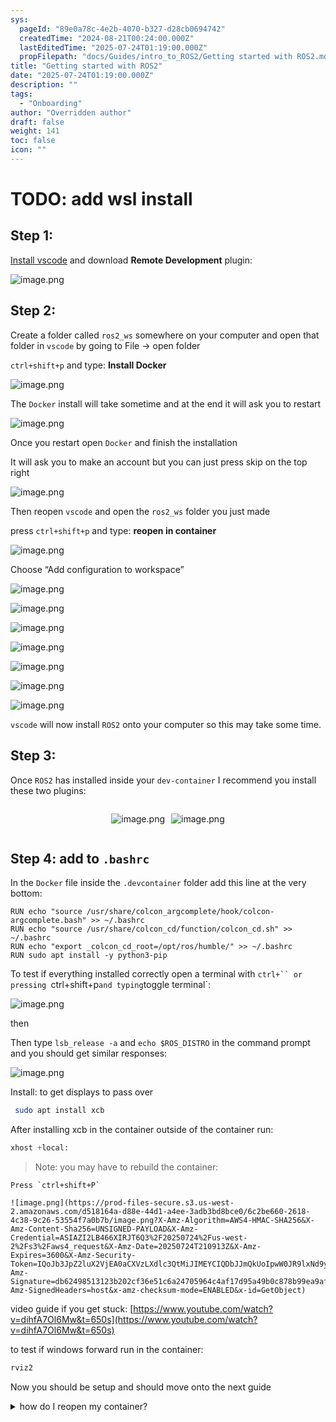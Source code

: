 ```yaml
---
sys:
  pageId: "89e0a78c-4e2b-4070-b327-d28cb0694742"
  createdTime: "2024-08-21T00:24:00.000Z"
  lastEditedTime: "2025-07-24T01:19:00.000Z"
  propFilepath: "docs/Guides/intro_to_ROS2/Getting started with ROS2.md"
title: "Getting started with ROS2"
date: "2025-07-24T01:19:00.000Z"
description: ""
tags:
  - "Onboarding"
author: "Overridden author"
draft: false
weight: 141
toc: false
icon: ""
---
```


# TODO: add wsl install

## Step 1:

[Install vscode](https://code.visualstudio.com/download) and download **Remote Development** plugin:

![image.png](https://prod-files-secure.s3.us-west-2.amazonaws.com/d518164a-d88e-44d1-a4ee-3adb3bd8bce0/efb52993-1881-4a40-b95e-6f020334f022/image.png?X-Amz-Algorithm=AWS4-HMAC-SHA256&X-Amz-Content-Sha256=UNSIGNED-PAYLOAD&X-Amz-Credential=ASIAZI2LB466SNBDOBOW%2F20250724%2Fus-west-2%2Fs3%2Faws4_request&X-Amz-Date=20250724T210909Z&X-Amz-Expires=3600&X-Amz-Security-Token=IQoJb3JpZ2luX2VjEA0aCXVzLXdlc3QtMiJHMEUCIQD871Tzm4hIid0BPOuL5SngUBkin1if%2F7v2gc0domYy5gIgBmaw2b%2F1sne%2BiyneDKYM0sA7E0oiMVrmpfpVNsIjkn0q%2FwMINhAAGgw2Mzc0MjMxODM4MDUiDF7B1PuoCF6UlS6kGSrcA6xscG%2FqheB3uO8rLvIToMq51KSS6CW4wqAkU6%2BfWKYD5gnVjVYsTmSn6NK7qB%2BcYVVY3Nzir3dzbWYjEYUFoOhwYiZ04LZapj65UcSq0LPVyEIf%2B1s2NFqaNYD88k4ZXcEgTFRrTT3wflaUu%2B5BcHe5cKohVsg%2BOfYDE%2FOUPr7IAXR60embVr28T93N6spcBfpZ26bK0%2F%2F%2Bk5AyloLgoGPUOodsf1r65isCMkmEORo6Rp2l6l59Ve5ZLg2P33E%2BSlAj90gzTEhAYeyPRtad%2FGZ6x6YbNBBqHOBaNarokURNlaVMVYu3RbBNnKulD8AUUx%2BSHBCMv3Qc1m9SUa4Y3NmMcVsH1NiF2tU7pkgiL52KryAE9kFBETo2bQvxzXWBctLspT48Bn5WsJd%2F4LSIQ74xsjpz9uLUuROYx9z8e%2FRzyv1Axl5H7MbfVa8RnjlUSrC4bSfxfhIb4LJI0ksro2%2B7ZHiaPk5J8VxgKLIT6%2BETSMTas4Pny%2BGDQY3WXlV6IU1x6FEPdbHKglsoBlaFGWeKxAw%2BVYTzDo4NeiCtBFOKM3oTLB9J%2FmZm3r05bUoguw%2BY3jL31cvFjnaiwIKMAhMaPsEc4qtka1xescskNBx6HqrMw3vUoPmbKIl0MIm1isQGOqUBQiAz4ViqhJDZ39b2cgS2Tmg6TypwlT0JwKkd19y2uK4FzRt34DG8%2FRv%2FBMqWyv%2F29Z2DlVB2ZguKLoomtcLhPM8hXiLX6UGjJhsVPXK8ppl3jkeOzGn%2BjYIG6mIxKv0UE5%2F%2F3eqETgw19vQ4ATa8os36xKw9Oo0Lq%2FaMDrCC12zX327eK1k3p0NF42vkA5dqC5qhe9g5nbXsoaD62PQhnT6OZc4q&X-Amz-Signature=db99a02b60dcfff97fede0c35cb025c8b5d1b410f1c8c336325c34f89b33149c&X-Amz-SignedHeaders=host&x-amz-checksum-mode=ENABLED&x-id=GetObject)

## Step 2:

Create a folder called `ros2_ws` somewhere on your computer and open that folder in `vscode` by going to File → open folder 

`ctrl+shift+p` and type: **Install Docker**

![image.png](https://prod-files-secure.s3.us-west-2.amazonaws.com/d518164a-d88e-44d1-a4ee-3adb3bd8bce0/2269dc0e-1cd5-47ff-bceb-c04ad9b2eab0/image.png?X-Amz-Algorithm=AWS4-HMAC-SHA256&X-Amz-Content-Sha256=UNSIGNED-PAYLOAD&X-Amz-Credential=ASIAZI2LB466SNBDOBOW%2F20250724%2Fus-west-2%2Fs3%2Faws4_request&X-Amz-Date=20250724T210909Z&X-Amz-Expires=3600&X-Amz-Security-Token=IQoJb3JpZ2luX2VjEA0aCXVzLXdlc3QtMiJHMEUCIQD871Tzm4hIid0BPOuL5SngUBkin1if%2F7v2gc0domYy5gIgBmaw2b%2F1sne%2BiyneDKYM0sA7E0oiMVrmpfpVNsIjkn0q%2FwMINhAAGgw2Mzc0MjMxODM4MDUiDF7B1PuoCF6UlS6kGSrcA6xscG%2FqheB3uO8rLvIToMq51KSS6CW4wqAkU6%2BfWKYD5gnVjVYsTmSn6NK7qB%2BcYVVY3Nzir3dzbWYjEYUFoOhwYiZ04LZapj65UcSq0LPVyEIf%2B1s2NFqaNYD88k4ZXcEgTFRrTT3wflaUu%2B5BcHe5cKohVsg%2BOfYDE%2FOUPr7IAXR60embVr28T93N6spcBfpZ26bK0%2F%2F%2Bk5AyloLgoGPUOodsf1r65isCMkmEORo6Rp2l6l59Ve5ZLg2P33E%2BSlAj90gzTEhAYeyPRtad%2FGZ6x6YbNBBqHOBaNarokURNlaVMVYu3RbBNnKulD8AUUx%2BSHBCMv3Qc1m9SUa4Y3NmMcVsH1NiF2tU7pkgiL52KryAE9kFBETo2bQvxzXWBctLspT48Bn5WsJd%2F4LSIQ74xsjpz9uLUuROYx9z8e%2FRzyv1Axl5H7MbfVa8RnjlUSrC4bSfxfhIb4LJI0ksro2%2B7ZHiaPk5J8VxgKLIT6%2BETSMTas4Pny%2BGDQY3WXlV6IU1x6FEPdbHKglsoBlaFGWeKxAw%2BVYTzDo4NeiCtBFOKM3oTLB9J%2FmZm3r05bUoguw%2BY3jL31cvFjnaiwIKMAhMaPsEc4qtka1xescskNBx6HqrMw3vUoPmbKIl0MIm1isQGOqUBQiAz4ViqhJDZ39b2cgS2Tmg6TypwlT0JwKkd19y2uK4FzRt34DG8%2FRv%2FBMqWyv%2F29Z2DlVB2ZguKLoomtcLhPM8hXiLX6UGjJhsVPXK8ppl3jkeOzGn%2BjYIG6mIxKv0UE5%2F%2F3eqETgw19vQ4ATa8os36xKw9Oo0Lq%2FaMDrCC12zX327eK1k3p0NF42vkA5dqC5qhe9g5nbXsoaD62PQhnT6OZc4q&X-Amz-Signature=ff5fcf52d4734ace73a6fc29b7c56aa71224883546bae104f499ca86e6e7aef7&X-Amz-SignedHeaders=host&x-amz-checksum-mode=ENABLED&x-id=GetObject)

The `Docker` install will take sometime and at the end it will ask you to restart

![image.png](https://prod-files-secure.s3.us-west-2.amazonaws.com/d518164a-d88e-44d1-a4ee-3adb3bd8bce0/ed233f78-be33-4b1f-b89c-9c346c0e961e/image.png?X-Amz-Algorithm=AWS4-HMAC-SHA256&X-Amz-Content-Sha256=UNSIGNED-PAYLOAD&X-Amz-Credential=ASIAZI2LB466SNBDOBOW%2F20250724%2Fus-west-2%2Fs3%2Faws4_request&X-Amz-Date=20250724T210909Z&X-Amz-Expires=3600&X-Amz-Security-Token=IQoJb3JpZ2luX2VjEA0aCXVzLXdlc3QtMiJHMEUCIQD871Tzm4hIid0BPOuL5SngUBkin1if%2F7v2gc0domYy5gIgBmaw2b%2F1sne%2BiyneDKYM0sA7E0oiMVrmpfpVNsIjkn0q%2FwMINhAAGgw2Mzc0MjMxODM4MDUiDF7B1PuoCF6UlS6kGSrcA6xscG%2FqheB3uO8rLvIToMq51KSS6CW4wqAkU6%2BfWKYD5gnVjVYsTmSn6NK7qB%2BcYVVY3Nzir3dzbWYjEYUFoOhwYiZ04LZapj65UcSq0LPVyEIf%2B1s2NFqaNYD88k4ZXcEgTFRrTT3wflaUu%2B5BcHe5cKohVsg%2BOfYDE%2FOUPr7IAXR60embVr28T93N6spcBfpZ26bK0%2F%2F%2Bk5AyloLgoGPUOodsf1r65isCMkmEORo6Rp2l6l59Ve5ZLg2P33E%2BSlAj90gzTEhAYeyPRtad%2FGZ6x6YbNBBqHOBaNarokURNlaVMVYu3RbBNnKulD8AUUx%2BSHBCMv3Qc1m9SUa4Y3NmMcVsH1NiF2tU7pkgiL52KryAE9kFBETo2bQvxzXWBctLspT48Bn5WsJd%2F4LSIQ74xsjpz9uLUuROYx9z8e%2FRzyv1Axl5H7MbfVa8RnjlUSrC4bSfxfhIb4LJI0ksro2%2B7ZHiaPk5J8VxgKLIT6%2BETSMTas4Pny%2BGDQY3WXlV6IU1x6FEPdbHKglsoBlaFGWeKxAw%2BVYTzDo4NeiCtBFOKM3oTLB9J%2FmZm3r05bUoguw%2BY3jL31cvFjnaiwIKMAhMaPsEc4qtka1xescskNBx6HqrMw3vUoPmbKIl0MIm1isQGOqUBQiAz4ViqhJDZ39b2cgS2Tmg6TypwlT0JwKkd19y2uK4FzRt34DG8%2FRv%2FBMqWyv%2F29Z2DlVB2ZguKLoomtcLhPM8hXiLX6UGjJhsVPXK8ppl3jkeOzGn%2BjYIG6mIxKv0UE5%2F%2F3eqETgw19vQ4ATa8os36xKw9Oo0Lq%2FaMDrCC12zX327eK1k3p0NF42vkA5dqC5qhe9g5nbXsoaD62PQhnT6OZc4q&X-Amz-Signature=5272a1fec778f83a137d043074768810712cc6e747a96a7dadc7beeb6ddc33ff&X-Amz-SignedHeaders=host&x-amz-checksum-mode=ENABLED&x-id=GetObject)

Once you restart open `Docker` and finish the installation

It will ask you to make an account but you can just press skip on the top right

![image.png](https://prod-files-secure.s3.us-west-2.amazonaws.com/d518164a-d88e-44d1-a4ee-3adb3bd8bce0/21010ad9-1659-4fd9-9f59-9932a09b2a3d/image.png?X-Amz-Algorithm=AWS4-HMAC-SHA256&X-Amz-Content-Sha256=UNSIGNED-PAYLOAD&X-Amz-Credential=ASIAZI2LB466SNBDOBOW%2F20250724%2Fus-west-2%2Fs3%2Faws4_request&X-Amz-Date=20250724T210909Z&X-Amz-Expires=3600&X-Amz-Security-Token=IQoJb3JpZ2luX2VjEA0aCXVzLXdlc3QtMiJHMEUCIQD871Tzm4hIid0BPOuL5SngUBkin1if%2F7v2gc0domYy5gIgBmaw2b%2F1sne%2BiyneDKYM0sA7E0oiMVrmpfpVNsIjkn0q%2FwMINhAAGgw2Mzc0MjMxODM4MDUiDF7B1PuoCF6UlS6kGSrcA6xscG%2FqheB3uO8rLvIToMq51KSS6CW4wqAkU6%2BfWKYD5gnVjVYsTmSn6NK7qB%2BcYVVY3Nzir3dzbWYjEYUFoOhwYiZ04LZapj65UcSq0LPVyEIf%2B1s2NFqaNYD88k4ZXcEgTFRrTT3wflaUu%2B5BcHe5cKohVsg%2BOfYDE%2FOUPr7IAXR60embVr28T93N6spcBfpZ26bK0%2F%2F%2Bk5AyloLgoGPUOodsf1r65isCMkmEORo6Rp2l6l59Ve5ZLg2P33E%2BSlAj90gzTEhAYeyPRtad%2FGZ6x6YbNBBqHOBaNarokURNlaVMVYu3RbBNnKulD8AUUx%2BSHBCMv3Qc1m9SUa4Y3NmMcVsH1NiF2tU7pkgiL52KryAE9kFBETo2bQvxzXWBctLspT48Bn5WsJd%2F4LSIQ74xsjpz9uLUuROYx9z8e%2FRzyv1Axl5H7MbfVa8RnjlUSrC4bSfxfhIb4LJI0ksro2%2B7ZHiaPk5J8VxgKLIT6%2BETSMTas4Pny%2BGDQY3WXlV6IU1x6FEPdbHKglsoBlaFGWeKxAw%2BVYTzDo4NeiCtBFOKM3oTLB9J%2FmZm3r05bUoguw%2BY3jL31cvFjnaiwIKMAhMaPsEc4qtka1xescskNBx6HqrMw3vUoPmbKIl0MIm1isQGOqUBQiAz4ViqhJDZ39b2cgS2Tmg6TypwlT0JwKkd19y2uK4FzRt34DG8%2FRv%2FBMqWyv%2F29Z2DlVB2ZguKLoomtcLhPM8hXiLX6UGjJhsVPXK8ppl3jkeOzGn%2BjYIG6mIxKv0UE5%2F%2F3eqETgw19vQ4ATa8os36xKw9Oo0Lq%2FaMDrCC12zX327eK1k3p0NF42vkA5dqC5qhe9g5nbXsoaD62PQhnT6OZc4q&X-Amz-Signature=b3dc3049901f677594f9236cdad10cae72bb8b51060ea2151ed95a2d24dca706&X-Amz-SignedHeaders=host&x-amz-checksum-mode=ENABLED&x-id=GetObject)

Then reopen `vscode` and open the `ros2_ws` folder you just made

press `ctrl+shift+p` and type: **reopen in container**

![image.png](https://prod-files-secure.s3.us-west-2.amazonaws.com/d518164a-d88e-44d1-a4ee-3adb3bd8bce0/4e93b8c2-41ad-488c-8095-c74205196118/image.png?X-Amz-Algorithm=AWS4-HMAC-SHA256&X-Amz-Content-Sha256=UNSIGNED-PAYLOAD&X-Amz-Credential=ASIAZI2LB466SNBDOBOW%2F20250724%2Fus-west-2%2Fs3%2Faws4_request&X-Amz-Date=20250724T210909Z&X-Amz-Expires=3600&X-Amz-Security-Token=IQoJb3JpZ2luX2VjEA0aCXVzLXdlc3QtMiJHMEUCIQD871Tzm4hIid0BPOuL5SngUBkin1if%2F7v2gc0domYy5gIgBmaw2b%2F1sne%2BiyneDKYM0sA7E0oiMVrmpfpVNsIjkn0q%2FwMINhAAGgw2Mzc0MjMxODM4MDUiDF7B1PuoCF6UlS6kGSrcA6xscG%2FqheB3uO8rLvIToMq51KSS6CW4wqAkU6%2BfWKYD5gnVjVYsTmSn6NK7qB%2BcYVVY3Nzir3dzbWYjEYUFoOhwYiZ04LZapj65UcSq0LPVyEIf%2B1s2NFqaNYD88k4ZXcEgTFRrTT3wflaUu%2B5BcHe5cKohVsg%2BOfYDE%2FOUPr7IAXR60embVr28T93N6spcBfpZ26bK0%2F%2F%2Bk5AyloLgoGPUOodsf1r65isCMkmEORo6Rp2l6l59Ve5ZLg2P33E%2BSlAj90gzTEhAYeyPRtad%2FGZ6x6YbNBBqHOBaNarokURNlaVMVYu3RbBNnKulD8AUUx%2BSHBCMv3Qc1m9SUa4Y3NmMcVsH1NiF2tU7pkgiL52KryAE9kFBETo2bQvxzXWBctLspT48Bn5WsJd%2F4LSIQ74xsjpz9uLUuROYx9z8e%2FRzyv1Axl5H7MbfVa8RnjlUSrC4bSfxfhIb4LJI0ksro2%2B7ZHiaPk5J8VxgKLIT6%2BETSMTas4Pny%2BGDQY3WXlV6IU1x6FEPdbHKglsoBlaFGWeKxAw%2BVYTzDo4NeiCtBFOKM3oTLB9J%2FmZm3r05bUoguw%2BY3jL31cvFjnaiwIKMAhMaPsEc4qtka1xescskNBx6HqrMw3vUoPmbKIl0MIm1isQGOqUBQiAz4ViqhJDZ39b2cgS2Tmg6TypwlT0JwKkd19y2uK4FzRt34DG8%2FRv%2FBMqWyv%2F29Z2DlVB2ZguKLoomtcLhPM8hXiLX6UGjJhsVPXK8ppl3jkeOzGn%2BjYIG6mIxKv0UE5%2F%2F3eqETgw19vQ4ATa8os36xKw9Oo0Lq%2FaMDrCC12zX327eK1k3p0NF42vkA5dqC5qhe9g5nbXsoaD62PQhnT6OZc4q&X-Amz-Signature=99f74a899868949327e021bedd561900b5535752c20e29d76be5552679b7ac0a&X-Amz-SignedHeaders=host&x-amz-checksum-mode=ENABLED&x-id=GetObject)

Choose “Add configuration to workspace”

![image.png](https://prod-files-secure.s3.us-west-2.amazonaws.com/d518164a-d88e-44d1-a4ee-3adb3bd8bce0/9560b282-5060-4989-ba37-97e7b2c22476/image.png?X-Amz-Algorithm=AWS4-HMAC-SHA256&X-Amz-Content-Sha256=UNSIGNED-PAYLOAD&X-Amz-Credential=ASIAZI2LB466SNBDOBOW%2F20250724%2Fus-west-2%2Fs3%2Faws4_request&X-Amz-Date=20250724T210909Z&X-Amz-Expires=3600&X-Amz-Security-Token=IQoJb3JpZ2luX2VjEA0aCXVzLXdlc3QtMiJHMEUCIQD871Tzm4hIid0BPOuL5SngUBkin1if%2F7v2gc0domYy5gIgBmaw2b%2F1sne%2BiyneDKYM0sA7E0oiMVrmpfpVNsIjkn0q%2FwMINhAAGgw2Mzc0MjMxODM4MDUiDF7B1PuoCF6UlS6kGSrcA6xscG%2FqheB3uO8rLvIToMq51KSS6CW4wqAkU6%2BfWKYD5gnVjVYsTmSn6NK7qB%2BcYVVY3Nzir3dzbWYjEYUFoOhwYiZ04LZapj65UcSq0LPVyEIf%2B1s2NFqaNYD88k4ZXcEgTFRrTT3wflaUu%2B5BcHe5cKohVsg%2BOfYDE%2FOUPr7IAXR60embVr28T93N6spcBfpZ26bK0%2F%2F%2Bk5AyloLgoGPUOodsf1r65isCMkmEORo6Rp2l6l59Ve5ZLg2P33E%2BSlAj90gzTEhAYeyPRtad%2FGZ6x6YbNBBqHOBaNarokURNlaVMVYu3RbBNnKulD8AUUx%2BSHBCMv3Qc1m9SUa4Y3NmMcVsH1NiF2tU7pkgiL52KryAE9kFBETo2bQvxzXWBctLspT48Bn5WsJd%2F4LSIQ74xsjpz9uLUuROYx9z8e%2FRzyv1Axl5H7MbfVa8RnjlUSrC4bSfxfhIb4LJI0ksro2%2B7ZHiaPk5J8VxgKLIT6%2BETSMTas4Pny%2BGDQY3WXlV6IU1x6FEPdbHKglsoBlaFGWeKxAw%2BVYTzDo4NeiCtBFOKM3oTLB9J%2FmZm3r05bUoguw%2BY3jL31cvFjnaiwIKMAhMaPsEc4qtka1xescskNBx6HqrMw3vUoPmbKIl0MIm1isQGOqUBQiAz4ViqhJDZ39b2cgS2Tmg6TypwlT0JwKkd19y2uK4FzRt34DG8%2FRv%2FBMqWyv%2F29Z2DlVB2ZguKLoomtcLhPM8hXiLX6UGjJhsVPXK8ppl3jkeOzGn%2BjYIG6mIxKv0UE5%2F%2F3eqETgw19vQ4ATa8os36xKw9Oo0Lq%2FaMDrCC12zX327eK1k3p0NF42vkA5dqC5qhe9g5nbXsoaD62PQhnT6OZc4q&X-Amz-Signature=8b59ff9f662edfd7d28643388076195bc14d96afc452737b22aa6c5842ff5f79&X-Amz-SignedHeaders=host&x-amz-checksum-mode=ENABLED&x-id=GetObject)

![image.png](https://prod-files-secure.s3.us-west-2.amazonaws.com/d518164a-d88e-44d1-a4ee-3adb3bd8bce0/2ee63f81-886b-48e8-a553-dc6e5eac99e4/image.png?X-Amz-Algorithm=AWS4-HMAC-SHA256&X-Amz-Content-Sha256=UNSIGNED-PAYLOAD&X-Amz-Credential=ASIAZI2LB466SNBDOBOW%2F20250724%2Fus-west-2%2Fs3%2Faws4_request&X-Amz-Date=20250724T210909Z&X-Amz-Expires=3600&X-Amz-Security-Token=IQoJb3JpZ2luX2VjEA0aCXVzLXdlc3QtMiJHMEUCIQD871Tzm4hIid0BPOuL5SngUBkin1if%2F7v2gc0domYy5gIgBmaw2b%2F1sne%2BiyneDKYM0sA7E0oiMVrmpfpVNsIjkn0q%2FwMINhAAGgw2Mzc0MjMxODM4MDUiDF7B1PuoCF6UlS6kGSrcA6xscG%2FqheB3uO8rLvIToMq51KSS6CW4wqAkU6%2BfWKYD5gnVjVYsTmSn6NK7qB%2BcYVVY3Nzir3dzbWYjEYUFoOhwYiZ04LZapj65UcSq0LPVyEIf%2B1s2NFqaNYD88k4ZXcEgTFRrTT3wflaUu%2B5BcHe5cKohVsg%2BOfYDE%2FOUPr7IAXR60embVr28T93N6spcBfpZ26bK0%2F%2F%2Bk5AyloLgoGPUOodsf1r65isCMkmEORo6Rp2l6l59Ve5ZLg2P33E%2BSlAj90gzTEhAYeyPRtad%2FGZ6x6YbNBBqHOBaNarokURNlaVMVYu3RbBNnKulD8AUUx%2BSHBCMv3Qc1m9SUa4Y3NmMcVsH1NiF2tU7pkgiL52KryAE9kFBETo2bQvxzXWBctLspT48Bn5WsJd%2F4LSIQ74xsjpz9uLUuROYx9z8e%2FRzyv1Axl5H7MbfVa8RnjlUSrC4bSfxfhIb4LJI0ksro2%2B7ZHiaPk5J8VxgKLIT6%2BETSMTas4Pny%2BGDQY3WXlV6IU1x6FEPdbHKglsoBlaFGWeKxAw%2BVYTzDo4NeiCtBFOKM3oTLB9J%2FmZm3r05bUoguw%2BY3jL31cvFjnaiwIKMAhMaPsEc4qtka1xescskNBx6HqrMw3vUoPmbKIl0MIm1isQGOqUBQiAz4ViqhJDZ39b2cgS2Tmg6TypwlT0JwKkd19y2uK4FzRt34DG8%2FRv%2FBMqWyv%2F29Z2DlVB2ZguKLoomtcLhPM8hXiLX6UGjJhsVPXK8ppl3jkeOzGn%2BjYIG6mIxKv0UE5%2F%2F3eqETgw19vQ4ATa8os36xKw9Oo0Lq%2FaMDrCC12zX327eK1k3p0NF42vkA5dqC5qhe9g5nbXsoaD62PQhnT6OZc4q&X-Amz-Signature=0d9d4538299c360548cb997a2891ee8c6792cede1b2432d690ad4b682efb8eef&X-Amz-SignedHeaders=host&x-amz-checksum-mode=ENABLED&x-id=GetObject)

![image.png](https://prod-files-secure.s3.us-west-2.amazonaws.com/d518164a-d88e-44d1-a4ee-3adb3bd8bce0/e0fd626c-c8b6-4b2c-95d1-fa4c26514504/image.png?X-Amz-Algorithm=AWS4-HMAC-SHA256&X-Amz-Content-Sha256=UNSIGNED-PAYLOAD&X-Amz-Credential=ASIAZI2LB466SNBDOBOW%2F20250724%2Fus-west-2%2Fs3%2Faws4_request&X-Amz-Date=20250724T210908Z&X-Amz-Expires=3600&X-Amz-Security-Token=IQoJb3JpZ2luX2VjEA0aCXVzLXdlc3QtMiJHMEUCIQD871Tzm4hIid0BPOuL5SngUBkin1if%2F7v2gc0domYy5gIgBmaw2b%2F1sne%2BiyneDKYM0sA7E0oiMVrmpfpVNsIjkn0q%2FwMINhAAGgw2Mzc0MjMxODM4MDUiDF7B1PuoCF6UlS6kGSrcA6xscG%2FqheB3uO8rLvIToMq51KSS6CW4wqAkU6%2BfWKYD5gnVjVYsTmSn6NK7qB%2BcYVVY3Nzir3dzbWYjEYUFoOhwYiZ04LZapj65UcSq0LPVyEIf%2B1s2NFqaNYD88k4ZXcEgTFRrTT3wflaUu%2B5BcHe5cKohVsg%2BOfYDE%2FOUPr7IAXR60embVr28T93N6spcBfpZ26bK0%2F%2F%2Bk5AyloLgoGPUOodsf1r65isCMkmEORo6Rp2l6l59Ve5ZLg2P33E%2BSlAj90gzTEhAYeyPRtad%2FGZ6x6YbNBBqHOBaNarokURNlaVMVYu3RbBNnKulD8AUUx%2BSHBCMv3Qc1m9SUa4Y3NmMcVsH1NiF2tU7pkgiL52KryAE9kFBETo2bQvxzXWBctLspT48Bn5WsJd%2F4LSIQ74xsjpz9uLUuROYx9z8e%2FRzyv1Axl5H7MbfVa8RnjlUSrC4bSfxfhIb4LJI0ksro2%2B7ZHiaPk5J8VxgKLIT6%2BETSMTas4Pny%2BGDQY3WXlV6IU1x6FEPdbHKglsoBlaFGWeKxAw%2BVYTzDo4NeiCtBFOKM3oTLB9J%2FmZm3r05bUoguw%2BY3jL31cvFjnaiwIKMAhMaPsEc4qtka1xescskNBx6HqrMw3vUoPmbKIl0MIm1isQGOqUBQiAz4ViqhJDZ39b2cgS2Tmg6TypwlT0JwKkd19y2uK4FzRt34DG8%2FRv%2FBMqWyv%2F29Z2DlVB2ZguKLoomtcLhPM8hXiLX6UGjJhsVPXK8ppl3jkeOzGn%2BjYIG6mIxKv0UE5%2F%2F3eqETgw19vQ4ATa8os36xKw9Oo0Lq%2FaMDrCC12zX327eK1k3p0NF42vkA5dqC5qhe9g5nbXsoaD62PQhnT6OZc4q&X-Amz-Signature=919e85c27130fd958e1471c73cb9fa012b5087771f90bdce89e7202bfecec602&X-Amz-SignedHeaders=host&x-amz-checksum-mode=ENABLED&x-id=GetObject)

![image.png](https://prod-files-secure.s3.us-west-2.amazonaws.com/d518164a-d88e-44d1-a4ee-3adb3bd8bce0/a2e13f50-d2ab-4719-a4c2-7ced634bfc9d/image.png?X-Amz-Algorithm=AWS4-HMAC-SHA256&X-Amz-Content-Sha256=UNSIGNED-PAYLOAD&X-Amz-Credential=ASIAZI2LB466SNBDOBOW%2F20250724%2Fus-west-2%2Fs3%2Faws4_request&X-Amz-Date=20250724T210909Z&X-Amz-Expires=3600&X-Amz-Security-Token=IQoJb3JpZ2luX2VjEA0aCXVzLXdlc3QtMiJHMEUCIQD871Tzm4hIid0BPOuL5SngUBkin1if%2F7v2gc0domYy5gIgBmaw2b%2F1sne%2BiyneDKYM0sA7E0oiMVrmpfpVNsIjkn0q%2FwMINhAAGgw2Mzc0MjMxODM4MDUiDF7B1PuoCF6UlS6kGSrcA6xscG%2FqheB3uO8rLvIToMq51KSS6CW4wqAkU6%2BfWKYD5gnVjVYsTmSn6NK7qB%2BcYVVY3Nzir3dzbWYjEYUFoOhwYiZ04LZapj65UcSq0LPVyEIf%2B1s2NFqaNYD88k4ZXcEgTFRrTT3wflaUu%2B5BcHe5cKohVsg%2BOfYDE%2FOUPr7IAXR60embVr28T93N6spcBfpZ26bK0%2F%2F%2Bk5AyloLgoGPUOodsf1r65isCMkmEORo6Rp2l6l59Ve5ZLg2P33E%2BSlAj90gzTEhAYeyPRtad%2FGZ6x6YbNBBqHOBaNarokURNlaVMVYu3RbBNnKulD8AUUx%2BSHBCMv3Qc1m9SUa4Y3NmMcVsH1NiF2tU7pkgiL52KryAE9kFBETo2bQvxzXWBctLspT48Bn5WsJd%2F4LSIQ74xsjpz9uLUuROYx9z8e%2FRzyv1Axl5H7MbfVa8RnjlUSrC4bSfxfhIb4LJI0ksro2%2B7ZHiaPk5J8VxgKLIT6%2BETSMTas4Pny%2BGDQY3WXlV6IU1x6FEPdbHKglsoBlaFGWeKxAw%2BVYTzDo4NeiCtBFOKM3oTLB9J%2FmZm3r05bUoguw%2BY3jL31cvFjnaiwIKMAhMaPsEc4qtka1xescskNBx6HqrMw3vUoPmbKIl0MIm1isQGOqUBQiAz4ViqhJDZ39b2cgS2Tmg6TypwlT0JwKkd19y2uK4FzRt34DG8%2FRv%2FBMqWyv%2F29Z2DlVB2ZguKLoomtcLhPM8hXiLX6UGjJhsVPXK8ppl3jkeOzGn%2BjYIG6mIxKv0UE5%2F%2F3eqETgw19vQ4ATa8os36xKw9Oo0Lq%2FaMDrCC12zX327eK1k3p0NF42vkA5dqC5qhe9g5nbXsoaD62PQhnT6OZc4q&X-Amz-Signature=85a53f537815e8c96575b49c4881b6851409a367994b6b4b056f5c2db7c4b88d&X-Amz-SignedHeaders=host&x-amz-checksum-mode=ENABLED&x-id=GetObject)

![image.png](https://prod-files-secure.s3.us-west-2.amazonaws.com/d518164a-d88e-44d1-a4ee-3adb3bd8bce0/6cc478ad-aaba-4bf7-9fcc-403277ab896c/image.png?X-Amz-Algorithm=AWS4-HMAC-SHA256&X-Amz-Content-Sha256=UNSIGNED-PAYLOAD&X-Amz-Credential=ASIAZI2LB466SNBDOBOW%2F20250724%2Fus-west-2%2Fs3%2Faws4_request&X-Amz-Date=20250724T210909Z&X-Amz-Expires=3600&X-Amz-Security-Token=IQoJb3JpZ2luX2VjEA0aCXVzLXdlc3QtMiJHMEUCIQD871Tzm4hIid0BPOuL5SngUBkin1if%2F7v2gc0domYy5gIgBmaw2b%2F1sne%2BiyneDKYM0sA7E0oiMVrmpfpVNsIjkn0q%2FwMINhAAGgw2Mzc0MjMxODM4MDUiDF7B1PuoCF6UlS6kGSrcA6xscG%2FqheB3uO8rLvIToMq51KSS6CW4wqAkU6%2BfWKYD5gnVjVYsTmSn6NK7qB%2BcYVVY3Nzir3dzbWYjEYUFoOhwYiZ04LZapj65UcSq0LPVyEIf%2B1s2NFqaNYD88k4ZXcEgTFRrTT3wflaUu%2B5BcHe5cKohVsg%2BOfYDE%2FOUPr7IAXR60embVr28T93N6spcBfpZ26bK0%2F%2F%2Bk5AyloLgoGPUOodsf1r65isCMkmEORo6Rp2l6l59Ve5ZLg2P33E%2BSlAj90gzTEhAYeyPRtad%2FGZ6x6YbNBBqHOBaNarokURNlaVMVYu3RbBNnKulD8AUUx%2BSHBCMv3Qc1m9SUa4Y3NmMcVsH1NiF2tU7pkgiL52KryAE9kFBETo2bQvxzXWBctLspT48Bn5WsJd%2F4LSIQ74xsjpz9uLUuROYx9z8e%2FRzyv1Axl5H7MbfVa8RnjlUSrC4bSfxfhIb4LJI0ksro2%2B7ZHiaPk5J8VxgKLIT6%2BETSMTas4Pny%2BGDQY3WXlV6IU1x6FEPdbHKglsoBlaFGWeKxAw%2BVYTzDo4NeiCtBFOKM3oTLB9J%2FmZm3r05bUoguw%2BY3jL31cvFjnaiwIKMAhMaPsEc4qtka1xescskNBx6HqrMw3vUoPmbKIl0MIm1isQGOqUBQiAz4ViqhJDZ39b2cgS2Tmg6TypwlT0JwKkd19y2uK4FzRt34DG8%2FRv%2FBMqWyv%2F29Z2DlVB2ZguKLoomtcLhPM8hXiLX6UGjJhsVPXK8ppl3jkeOzGn%2BjYIG6mIxKv0UE5%2F%2F3eqETgw19vQ4ATa8os36xKw9Oo0Lq%2FaMDrCC12zX327eK1k3p0NF42vkA5dqC5qhe9g5nbXsoaD62PQhnT6OZc4q&X-Amz-Signature=d814b430d75047ecb9999a7ad48a1192cdafc76e7220eaf892e3f6560b11ead4&X-Amz-SignedHeaders=host&x-amz-checksum-mode=ENABLED&x-id=GetObject)

![image.png](https://prod-files-secure.s3.us-west-2.amazonaws.com/d518164a-d88e-44d1-a4ee-3adb3bd8bce0/53255b28-f75e-430f-b9e3-c0ac8577e42b/image.png?X-Amz-Algorithm=AWS4-HMAC-SHA256&X-Amz-Content-Sha256=UNSIGNED-PAYLOAD&X-Amz-Credential=ASIAZI2LB466SNBDOBOW%2F20250724%2Fus-west-2%2Fs3%2Faws4_request&X-Amz-Date=20250724T210908Z&X-Amz-Expires=3600&X-Amz-Security-Token=IQoJb3JpZ2luX2VjEA0aCXVzLXdlc3QtMiJHMEUCIQD871Tzm4hIid0BPOuL5SngUBkin1if%2F7v2gc0domYy5gIgBmaw2b%2F1sne%2BiyneDKYM0sA7E0oiMVrmpfpVNsIjkn0q%2FwMINhAAGgw2Mzc0MjMxODM4MDUiDF7B1PuoCF6UlS6kGSrcA6xscG%2FqheB3uO8rLvIToMq51KSS6CW4wqAkU6%2BfWKYD5gnVjVYsTmSn6NK7qB%2BcYVVY3Nzir3dzbWYjEYUFoOhwYiZ04LZapj65UcSq0LPVyEIf%2B1s2NFqaNYD88k4ZXcEgTFRrTT3wflaUu%2B5BcHe5cKohVsg%2BOfYDE%2FOUPr7IAXR60embVr28T93N6spcBfpZ26bK0%2F%2F%2Bk5AyloLgoGPUOodsf1r65isCMkmEORo6Rp2l6l59Ve5ZLg2P33E%2BSlAj90gzTEhAYeyPRtad%2FGZ6x6YbNBBqHOBaNarokURNlaVMVYu3RbBNnKulD8AUUx%2BSHBCMv3Qc1m9SUa4Y3NmMcVsH1NiF2tU7pkgiL52KryAE9kFBETo2bQvxzXWBctLspT48Bn5WsJd%2F4LSIQ74xsjpz9uLUuROYx9z8e%2FRzyv1Axl5H7MbfVa8RnjlUSrC4bSfxfhIb4LJI0ksro2%2B7ZHiaPk5J8VxgKLIT6%2BETSMTas4Pny%2BGDQY3WXlV6IU1x6FEPdbHKglsoBlaFGWeKxAw%2BVYTzDo4NeiCtBFOKM3oTLB9J%2FmZm3r05bUoguw%2BY3jL31cvFjnaiwIKMAhMaPsEc4qtka1xescskNBx6HqrMw3vUoPmbKIl0MIm1isQGOqUBQiAz4ViqhJDZ39b2cgS2Tmg6TypwlT0JwKkd19y2uK4FzRt34DG8%2FRv%2FBMqWyv%2F29Z2DlVB2ZguKLoomtcLhPM8hXiLX6UGjJhsVPXK8ppl3jkeOzGn%2BjYIG6mIxKv0UE5%2F%2F3eqETgw19vQ4ATa8os36xKw9Oo0Lq%2FaMDrCC12zX327eK1k3p0NF42vkA5dqC5qhe9g5nbXsoaD62PQhnT6OZc4q&X-Amz-Signature=9f519dcfa32efc6300758e2e3fd73659d22d1a44868b7a429c293855fc3704b4&X-Amz-SignedHeaders=host&x-amz-checksum-mode=ENABLED&x-id=GetObject)

![image.png](https://prod-files-secure.s3.us-west-2.amazonaws.com/d518164a-d88e-44d1-a4ee-3adb3bd8bce0/7c562767-5af9-4ffb-97d1-327bcdf4ee00/image.png?X-Amz-Algorithm=AWS4-HMAC-SHA256&X-Amz-Content-Sha256=UNSIGNED-PAYLOAD&X-Amz-Credential=ASIAZI2LB466SNBDOBOW%2F20250724%2Fus-west-2%2Fs3%2Faws4_request&X-Amz-Date=20250724T210909Z&X-Amz-Expires=3600&X-Amz-Security-Token=IQoJb3JpZ2luX2VjEA0aCXVzLXdlc3QtMiJHMEUCIQD871Tzm4hIid0BPOuL5SngUBkin1if%2F7v2gc0domYy5gIgBmaw2b%2F1sne%2BiyneDKYM0sA7E0oiMVrmpfpVNsIjkn0q%2FwMINhAAGgw2Mzc0MjMxODM4MDUiDF7B1PuoCF6UlS6kGSrcA6xscG%2FqheB3uO8rLvIToMq51KSS6CW4wqAkU6%2BfWKYD5gnVjVYsTmSn6NK7qB%2BcYVVY3Nzir3dzbWYjEYUFoOhwYiZ04LZapj65UcSq0LPVyEIf%2B1s2NFqaNYD88k4ZXcEgTFRrTT3wflaUu%2B5BcHe5cKohVsg%2BOfYDE%2FOUPr7IAXR60embVr28T93N6spcBfpZ26bK0%2F%2F%2Bk5AyloLgoGPUOodsf1r65isCMkmEORo6Rp2l6l59Ve5ZLg2P33E%2BSlAj90gzTEhAYeyPRtad%2FGZ6x6YbNBBqHOBaNarokURNlaVMVYu3RbBNnKulD8AUUx%2BSHBCMv3Qc1m9SUa4Y3NmMcVsH1NiF2tU7pkgiL52KryAE9kFBETo2bQvxzXWBctLspT48Bn5WsJd%2F4LSIQ74xsjpz9uLUuROYx9z8e%2FRzyv1Axl5H7MbfVa8RnjlUSrC4bSfxfhIb4LJI0ksro2%2B7ZHiaPk5J8VxgKLIT6%2BETSMTas4Pny%2BGDQY3WXlV6IU1x6FEPdbHKglsoBlaFGWeKxAw%2BVYTzDo4NeiCtBFOKM3oTLB9J%2FmZm3r05bUoguw%2BY3jL31cvFjnaiwIKMAhMaPsEc4qtka1xescskNBx6HqrMw3vUoPmbKIl0MIm1isQGOqUBQiAz4ViqhJDZ39b2cgS2Tmg6TypwlT0JwKkd19y2uK4FzRt34DG8%2FRv%2FBMqWyv%2F29Z2DlVB2ZguKLoomtcLhPM8hXiLX6UGjJhsVPXK8ppl3jkeOzGn%2BjYIG6mIxKv0UE5%2F%2F3eqETgw19vQ4ATa8os36xKw9Oo0Lq%2FaMDrCC12zX327eK1k3p0NF42vkA5dqC5qhe9g5nbXsoaD62PQhnT6OZc4q&X-Amz-Signature=a9f8beddeeeba504a5ae5af448a947c6d30f464c243cd2e9e89416ffb3f1933a&X-Amz-SignedHeaders=host&x-amz-checksum-mode=ENABLED&x-id=GetObject)

`vscode` will now install `ROS2` onto your computer so this may take some time.

## Step 3:

Once `ROS2` has installed inside your `dev-container` I recommend you install these two plugins:

<div style="display: flex;flex-direction: row; column-gap:10px; max-width: 630px;justify-content: center;">
<div>

![image.png](https://prod-files-secure.s3.us-west-2.amazonaws.com/d518164a-d88e-44d1-a4ee-3adb3bd8bce0/3fc3d550-5a54-4ba1-ba6b-faa01cdb7369/image.png?X-Amz-Algorithm=AWS4-HMAC-SHA256&X-Amz-Content-Sha256=UNSIGNED-PAYLOAD&X-Amz-Credential=ASIAZI2LB4663EMTEMUP%2F20250724%2Fus-west-2%2Fs3%2Faws4_request&X-Amz-Date=20250724T210912Z&X-Amz-Expires=3600&X-Amz-Security-Token=IQoJb3JpZ2luX2VjEA0aCXVzLXdlc3QtMiJHMEUCIQC6oLxtntL2vZ5T3v986zeQcLwvy4MGTgqgnRW49bRtTgIga91RaMy7BW0kamaZ6njdWwIyiLZYATp2tS601fC5nnUq%2FwMINhAAGgw2Mzc0MjMxODM4MDUiDHtIueJEVtFXGxaxpSrcAz0Qa1aCeuxHTYlofKCm56Io2lgce4VU7By94xzLi98zb7AHXH7w%2BUf3cQHqGkf5J%2FcEIW9RJG2D59gWZpJXEa8YeGDY0fCq%2BJV7gnN5ItyH8JztMM%2FypfHI05h%2BeRf0EsWzKXbzj7hDGaGmU7pvnML4rs4oZsxHKjXnoCme61%2B46vtVspHT%2F%2FFFzpP3lznYyn50YxcLJxUWKkAodlaBxUAVp84k%2FZ2Z94X8%2BMYXczLA3nmdSem8FmJFgB9%2BVok5fJwrNO57UA0Q4e7UR%2FkzNuhOHRQFGDp%2Fo7WIEMzk0V%2BFlK6vm8YwtHdM4Klzck2ZlWjrqO%2BlY6vdr%2FzJ1qbUiJipu1rDgyBu8Jm%2B%2F4it5atxJLwxbMnasIdMGgml2PqC7op6MwLdHnKnPrfO1tDVc7lu87TLrwzlsTqX9G3FgQoaPga8y9YLWfmmZ0PnQ8ivNMTW7L%2F7dWXjA6SOep%2FMPCB4UsVf0S2itepcjNdboiLPSrRBipxBa0S1i6FNfkUFufRsX9KLiKjxgdHxSazpRLGt68hPF6IuvAJE2nmix7pSDatuImSkAf0dvAYv9QfetWjS5CfngfhgVTglCmVYjOHhe2L9nYiDLDaffcLx9kYZMc6pxZ1PG%2FvFEON%2FMLy0isQGOqUBywpb2k7tnPOubZgRDkeEuHEYBxtqPlThkvNbwIBw%2F68d28P2fWP%2FXm23eNopHfulBcXwDPXoVw5%2F4tdGvtl9mORNgnXcinbpTGvHImDFU5QUSO5vMcg8E1WujkEpPBJVRgcHZRYsErtNUqvNdlzQYZDdoWCb2tEgG0oPDESTmg8cQCFoiiY0t37eEFB1j%2FyS2mx4PXiQo6rW6KBJGeg14hkfn2aV&X-Amz-Signature=533ca1d9076904da6ceb1bc75504d7dd3b126c3068af6f3e5e626eddb0c06e18&X-Amz-SignedHeaders=host&x-amz-checksum-mode=ENABLED&x-id=GetObject)

</div>
<div>

![image.png](https://prod-files-secure.s3.us-west-2.amazonaws.com/d518164a-d88e-44d1-a4ee-3adb3bd8bce0/d994cc66-13c2-4093-a5a3-f84cf4601a82/image.png?X-Amz-Algorithm=AWS4-HMAC-SHA256&X-Amz-Content-Sha256=UNSIGNED-PAYLOAD&X-Amz-Credential=ASIAZI2LB4663LHNWB6V%2F20250724%2Fus-west-2%2Fs3%2Faws4_request&X-Amz-Date=20250724T210913Z&X-Amz-Expires=3600&X-Amz-Security-Token=IQoJb3JpZ2luX2VjEA0aCXVzLXdlc3QtMiJHMEUCIF0%2FHRmxWJTpRTD0dXhlHZvEyC0qRoSSSCJf%2BXF8MF6WAiEA6pseWL4e2oSYzZ73OSZ48EBkVZfFCHU8lrcwmLkhjDoq%2FwMINhAAGgw2Mzc0MjMxODM4MDUiDGdX%2FVOQO1cRj%2FRukyrcA5ygaopnsWKmxf9XwG5wLz2hDqNu7pRcNPUC040c%2BBsBjudsXc1vapnvYYDB1ZC8dMKr4OPtiHiBlK2omybDy1%2B2uUNJy1UsZQfN5X%2F7ZM0LTgSUmLUh5v1FdJrhH1zHGmQ3IBmqv9HkgJ8R9Q8hBjkwsa77CLKdCECxJ1I%2FvX%2FUa8lt3IxZ8t9lpCleHGG4pKtj0t82WRNutjBoPEY8xSu4SueJpAAX4Ar96qyZfywG5QcqgNW8GdRIilVxR7ufo3S9KLhMmfbBrYfMgUdLaxgeRYZKKmwXAYnVRX3vLrVeMv4eHyZGh3nNxspCOikS%2FeGpoaqTI47iZUg9jyU5qIAGECPhlLGfVa0rMVYEmf%2ByfZxLkY0JGJ2upPlZ1WFTfL2rBcqRpskndo%2BMoySaioF%2FuofNlNMwpPVujAumAoSbArnKg%2FAWnpAt7eD8G%2F86NSFUv8Wpju5qTzMA2KP2cjX6FP0WxS8sQBGzOr9HnLYjplKLTtHC%2FluXQPLS8G8q4HPJ4BfQzSkixtTrJT1xpy44fEoCiicW9a60nk7HBP5jNcBPsZFPO3xRLnjisWG%2FBzd7dzcr7woOo65Qp7yvLF%2FktYq%2FPvOyDq2Y3K1%2Bi68v46XoxirEjNV1Kok%2FMOu0isQGOqUB2eDm%2FDi%2FBnfp9T9dp6iVNw8R1usGOF8eU4nBZWKKfqZ%2FojHknEYb5xecWRyLzp7HjwFIlCwluVDjZh%2B2m8hQ%2F6YzxwTWbaOufdLoCNs7so5Cp2Be4iO9qIpIs5bDulorGX6e4EjQpmyVhD8JzkKkorTltvFM3xx2r60wKqyq3f8H3GFTDZj8wCVRqGxGO7EaWu4AcghKmUI4G5ecPcl2lCMam6LQ&X-Amz-Signature=c7e097c7ca622a6e7c49c14dd1282d88a0bade5466ff29c75ab8187f3f8ac655&X-Amz-SignedHeaders=host&x-amz-checksum-mode=ENABLED&x-id=GetObject)

</div>
</div>

## Step 4: add to `.bashrc`

In the `Docker` file inside the `.devcontainer` folder add this line at the very bottom: 

```docker
RUN echo "source /usr/share/colcon_argcomplete/hook/colcon-argcomplete.bash" >> ~/.bashrc
RUN echo "source /usr/share/colcon_cd/function/colcon_cd.sh" >> ~/.bashrc
RUN echo "export _colcon_cd_root=/opt/ros/humble/" >> ~/.bashrc
RUN sudo apt install -y python3-pip 
```

To test if everything installed correctly open a terminal with `ctrl+`` or pressing `ctrl+shift+p` and typing `toggle terminal`:

![image.png](https://prod-files-secure.s3.us-west-2.amazonaws.com/d518164a-d88e-44d1-a4ee-3adb3bd8bce0/6a4943d8-b04e-4c02-9a58-775f3384d1a5/image.png?X-Amz-Algorithm=AWS4-HMAC-SHA256&X-Amz-Content-Sha256=UNSIGNED-PAYLOAD&X-Amz-Credential=ASIAZI2LB466SNBDOBOW%2F20250724%2Fus-west-2%2Fs3%2Faws4_request&X-Amz-Date=20250724T210909Z&X-Amz-Expires=3600&X-Amz-Security-Token=IQoJb3JpZ2luX2VjEA0aCXVzLXdlc3QtMiJHMEUCIQD871Tzm4hIid0BPOuL5SngUBkin1if%2F7v2gc0domYy5gIgBmaw2b%2F1sne%2BiyneDKYM0sA7E0oiMVrmpfpVNsIjkn0q%2FwMINhAAGgw2Mzc0MjMxODM4MDUiDF7B1PuoCF6UlS6kGSrcA6xscG%2FqheB3uO8rLvIToMq51KSS6CW4wqAkU6%2BfWKYD5gnVjVYsTmSn6NK7qB%2BcYVVY3Nzir3dzbWYjEYUFoOhwYiZ04LZapj65UcSq0LPVyEIf%2B1s2NFqaNYD88k4ZXcEgTFRrTT3wflaUu%2B5BcHe5cKohVsg%2BOfYDE%2FOUPr7IAXR60embVr28T93N6spcBfpZ26bK0%2F%2F%2Bk5AyloLgoGPUOodsf1r65isCMkmEORo6Rp2l6l59Ve5ZLg2P33E%2BSlAj90gzTEhAYeyPRtad%2FGZ6x6YbNBBqHOBaNarokURNlaVMVYu3RbBNnKulD8AUUx%2BSHBCMv3Qc1m9SUa4Y3NmMcVsH1NiF2tU7pkgiL52KryAE9kFBETo2bQvxzXWBctLspT48Bn5WsJd%2F4LSIQ74xsjpz9uLUuROYx9z8e%2FRzyv1Axl5H7MbfVa8RnjlUSrC4bSfxfhIb4LJI0ksro2%2B7ZHiaPk5J8VxgKLIT6%2BETSMTas4Pny%2BGDQY3WXlV6IU1x6FEPdbHKglsoBlaFGWeKxAw%2BVYTzDo4NeiCtBFOKM3oTLB9J%2FmZm3r05bUoguw%2BY3jL31cvFjnaiwIKMAhMaPsEc4qtka1xescskNBx6HqrMw3vUoPmbKIl0MIm1isQGOqUBQiAz4ViqhJDZ39b2cgS2Tmg6TypwlT0JwKkd19y2uK4FzRt34DG8%2FRv%2FBMqWyv%2F29Z2DlVB2ZguKLoomtcLhPM8hXiLX6UGjJhsVPXK8ppl3jkeOzGn%2BjYIG6mIxKv0UE5%2F%2F3eqETgw19vQ4ATa8os36xKw9Oo0Lq%2FaMDrCC12zX327eK1k3p0NF42vkA5dqC5qhe9g5nbXsoaD62PQhnT6OZc4q&X-Amz-Signature=daf0763039e96d128ae49159312d72b9c2d6dacb74762a15d52aad372b4fb02e&X-Amz-SignedHeaders=host&x-amz-checksum-mode=ENABLED&x-id=GetObject)

then 

Then type `lsb_release -a` and `echo $ROS_DISTRO` in the command prompt and you should get similar responses:

![image.png](https://prod-files-secure.s3.us-west-2.amazonaws.com/d518164a-d88e-44d1-a4ee-3adb3bd8bce0/3e635dec-a805-4e85-8b9e-d000e5b71a4e/image.png?X-Amz-Algorithm=AWS4-HMAC-SHA256&X-Amz-Content-Sha256=UNSIGNED-PAYLOAD&X-Amz-Credential=ASIAZI2LB466SNBDOBOW%2F20250724%2Fus-west-2%2Fs3%2Faws4_request&X-Amz-Date=20250724T210909Z&X-Amz-Expires=3600&X-Amz-Security-Token=IQoJb3JpZ2luX2VjEA0aCXVzLXdlc3QtMiJHMEUCIQD871Tzm4hIid0BPOuL5SngUBkin1if%2F7v2gc0domYy5gIgBmaw2b%2F1sne%2BiyneDKYM0sA7E0oiMVrmpfpVNsIjkn0q%2FwMINhAAGgw2Mzc0MjMxODM4MDUiDF7B1PuoCF6UlS6kGSrcA6xscG%2FqheB3uO8rLvIToMq51KSS6CW4wqAkU6%2BfWKYD5gnVjVYsTmSn6NK7qB%2BcYVVY3Nzir3dzbWYjEYUFoOhwYiZ04LZapj65UcSq0LPVyEIf%2B1s2NFqaNYD88k4ZXcEgTFRrTT3wflaUu%2B5BcHe5cKohVsg%2BOfYDE%2FOUPr7IAXR60embVr28T93N6spcBfpZ26bK0%2F%2F%2Bk5AyloLgoGPUOodsf1r65isCMkmEORo6Rp2l6l59Ve5ZLg2P33E%2BSlAj90gzTEhAYeyPRtad%2FGZ6x6YbNBBqHOBaNarokURNlaVMVYu3RbBNnKulD8AUUx%2BSHBCMv3Qc1m9SUa4Y3NmMcVsH1NiF2tU7pkgiL52KryAE9kFBETo2bQvxzXWBctLspT48Bn5WsJd%2F4LSIQ74xsjpz9uLUuROYx9z8e%2FRzyv1Axl5H7MbfVa8RnjlUSrC4bSfxfhIb4LJI0ksro2%2B7ZHiaPk5J8VxgKLIT6%2BETSMTas4Pny%2BGDQY3WXlV6IU1x6FEPdbHKglsoBlaFGWeKxAw%2BVYTzDo4NeiCtBFOKM3oTLB9J%2FmZm3r05bUoguw%2BY3jL31cvFjnaiwIKMAhMaPsEc4qtka1xescskNBx6HqrMw3vUoPmbKIl0MIm1isQGOqUBQiAz4ViqhJDZ39b2cgS2Tmg6TypwlT0JwKkd19y2uK4FzRt34DG8%2FRv%2FBMqWyv%2F29Z2DlVB2ZguKLoomtcLhPM8hXiLX6UGjJhsVPXK8ppl3jkeOzGn%2BjYIG6mIxKv0UE5%2F%2F3eqETgw19vQ4ATa8os36xKw9Oo0Lq%2FaMDrCC12zX327eK1k3p0NF42vkA5dqC5qhe9g5nbXsoaD62PQhnT6OZc4q&X-Amz-Signature=c4e9980784ecfe1d1bd53485e70c07e5ac18f7c10eca0e7317ee2b7ecbc5eca2&X-Amz-SignedHeaders=host&x-amz-checksum-mode=ENABLED&x-id=GetObject)

Install:  to get displays to pass over

```bash
 sudo apt install xcb
```

After installing xcb in the container outside of the container run:

```python
xhost +local:
```

> Note: you may have to rebuild the container:

	Press `ctrl+shift+P`

	![image.png](https://prod-files-secure.s3.us-west-2.amazonaws.com/d518164a-d88e-44d1-a4ee-3adb3bd8bce0/6c2be660-2618-4c38-9c26-53554f7a0b7b/image.png?X-Amz-Algorithm=AWS4-HMAC-SHA256&X-Amz-Content-Sha256=UNSIGNED-PAYLOAD&X-Amz-Credential=ASIAZI2LB466XIRJT6Q3%2F20250724%2Fus-west-2%2Fs3%2Faws4_request&X-Amz-Date=20250724T210913Z&X-Amz-Expires=3600&X-Amz-Security-Token=IQoJb3JpZ2luX2VjEA0aCXVzLXdlc3QtMiJIMEYCIQDbJJmQkUoIpwW0JR9lxNd9ykAzb6vHq5ixgki6Aq4hSAIhANPoGX7gts1Bz%2FGBOvlLQ1qksxA3K3ADbs86ps%2B%2FzGLeKv8DCDYQABoMNjM3NDIzMTgzODA1Igw26PrrO4Zx3BVNTGUq3APPkp658l4ZLRJ2RpMghOJQr%2BHnxXf85mqWezFiDSN722OKWLIToOn1ChGq7%2Fak7JzdvM2tBlNgAo6buzu0Uc6Z2fP%2BXDmfHQJ1e3bjfBj3ZT2uxKF%2Fq4m%2FZe%2B6U3Ox%2FKZSxmms5WexXqxrsWHwgDsFk0SNO6K6HDNpgrIqrBNTjg40pZ38eRZNvaDBOgnkwBzLZA6NEM3j8%2Fr1dm4VcoSkdDc6kEH7QmABcgdkaL1946ZERepzMhLxxsGPgcy%2FVi86vGW8EN6s4sPSEivUQCNRiFumxXHy5pVQZUrrCguRDc1AtNN2BQwxZ7%2FfRTMOshannZwod3kpYmVv5y5FPsDifcxnSzwL8bRldFenTfWPqwsjbgqlKgwEtEPgzjARfuGqrftWZ8KxS7EY2GDh%2FMZTlVg6TS%2Fg%2Fnr1cOrsbj7z%2FXmdfoBS7go1IbBQ76APwm8gfwiXcVpvUTLwXaI4qx2cnf3tQRGVDz4l9GRpXoe3SncA9zOQF78RzdAHmUOw6AoEA6LaNij5LKhS502NAa9xcQNS%2BaqrMv%2BmLsEo95W%2BkFrS1picHreQzNlXrU3HLzCuArB6agCITKl3asT0cEfuN3%2BfO%2Ft%2BrvxmfDC%2FNrZ2JtC77Sy5cr0q7cUkxTDStIrEBjqkAWji7tJC%2FnJf%2Bj%2BOGGQLaZJNaqfA5ejcVdM%2BrjkmXHmwtZk2LZdvp4UHDcWN1V61t9c%2BQT8XGEIbZ4Vu0q5%2FMe04BSLBdO11kmFHZW26WZxVBXX9d8mRE8n5ppItJZF8q6oFHYvKjkUqztxDAE%2BdlCVVjtqvJhpmoIzhchC7UyJORnitUDyW748jGhjMGI15FqtNg7gFZ8Dt%2BDAQRgFftq1bX7%2Be&X-Amz-Signature=db62498513123b202cf36e51c6a24705964c4af17d95a49b0c878b99ea9af665&X-Amz-SignedHeaders=host&x-amz-checksum-mode=ENABLED&x-id=GetObject)

video guide if you get stuck: [https://www.youtube.com/watch?v=dihfA7Ol6Mw&t=650s](https://www.youtube.com/watch?v=dihfA7Ol6Mw&t=650s)

to test if windows forward run in the container:

```bash
rviz2
```

Now you should be setup and should move onto the next guide 

<details>
      <summary>how do I reopen my container?</summary>
      TODO:
  </details>
